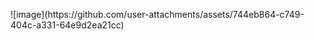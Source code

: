 <p style="align-center">
![image](https://github.com/user-attachments/assets/744eb864-c749-404c-a331-64e9d2ea21cc)
</p>
